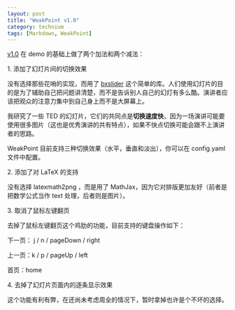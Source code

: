 ```yaml
---
layout: post
title: "WeakPoint v1.0"
category: technium
tags: [Markdown, WeakPoint]
---
```


[v1.0](http://blog.chengyichao.info/weakpoint/) 在 demo 的基础上做了两个加法和两个减法：


1\. 添加了幻灯片间的切换效果


没有选择那些花哨的实现，而用了 [bxslider](http://bxslider.com) 这个简单的库。人们使用幻灯片的目的是为了辅助自己把问题讲清楚，而不是告诉别人自己的幻灯有多么酷。演讲者应该把观众的注意力集中到自己身上而不是大屏幕上。


我研究了一些 TED 的幻灯片，它们的共同点是**切换速度快**，因为一场演讲可能要使用很多图片（这也是优秀演讲的共有特点），如果不快点切换可能会跟不上演讲者的思路。


WeakPoint 目前支持三种切换效果（水平，垂直和淡出），你可以在 config.yaml 文件中配置。


2\. 添加了对 LaTeX 的支持


没有选择 latexmath2png ，而是用了 MathJax，因为它对排版更加友好（前者是把数学公式当作 text 处理，后者则是图片）。



3\. 取消了鼠标左键翻页


去掉了鼠标左键翻页这个鸡肋的功能，目前支持的键盘操作如下：


下一页： j / n / pageDown / right


上一页：k / p / pageUp / left


首页：home


4\. 去掉了幻灯片页面内的逐条显示效果


这个功能有利有弊，在还尚未考虑周全的情况下，暂时拿掉也许是个不坏的选择。



